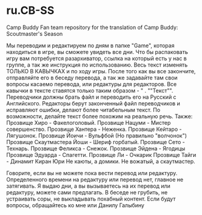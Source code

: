 # ru.CB-SS
Camp Buddy Fan team repository for the translation of Camp Buddy: Scoutmaster's Season

Мы переводим и редактируем по дням в папке "Game", которая находиться в игре, вы сможете увидеть все дни. Что бы распаковать игру вам потребуется разархиватор, ссылка на который есть у нас в группе, а так же инструкция по использованию.
Весь текст изменять ТОЛЬКО В КАВЫЧКАХ и по ходу игры.
После того как вы все закончите, отправляйте его в беседу перевода, а так же задавайте там свои вопросы касаемо перевода, или редактуры для редакторов.
Все кавычки в тексте ставятся только таким образом - \" . "\"Текст\"".
Переводчики должны брать файл и переводить его на Русский с Английского. Редакторы берут законченный файл переводчиков и исправляют ошибки, делают более читабельным текст.
По возможности, делайте текст более похожим на реальную речь.
Также:
Прозвище Хиро - Факелоголовый.
Прозвище Нацуми - Мистер совершенство.
Прозвище Хантера - Неженка.
Прозвище Кейтаро - Лягушонок.
Прозвище Йоичи - Вульфбой (Но правильно "волчонок")
Прозвище Скаутмастера Йоши - Шериф горбатый.
Прозвище Сето - Технарь.
Прозвище Феликса - Снежок.
Прозвище Эйдена - Ягодицы
Прозвище Эдуарда - Спагетти.
Прозвище Ли - Очкарик
Прозвище Тайги - Динамит
Киран
Юри
Не каюты, а домики.
Не вожатый, а скаутмастер.

Говорите, если вы не можете пока вести перевод или редактуру. Определенного времени на редактуру или перевод нет, главное не затягивать. Я выдаю дни, а вы вызываетесь на их перевод или редактуру, можете сами предлагать. В беседе не грубить, не устраивать соры, не выкладывать похабный контент.
Если будут вопросы, обращайтесь ко мне или Данилу Галыбину
